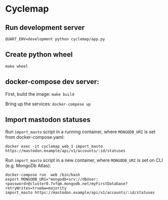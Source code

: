 # Cyclemap
## Run development server
`QUART_ENV=development python cyclemap/app.py`

## Create python wheel
`make wheel`

## docker-compose dev server:
First, build the image:
`make build`

Bring up the services:
`docker-compose up`

## Import mastodon statuses
Run `import_masto` script in a running container, where `MONGODB_URI` is set
from docker-compose.yaml:
```
docker exec -it cyclemap_web_1 import_masto https://mastodon.example/api/v1/accounts/:id/statuses
```

Run `import_masto` script in a new container, where `MONGODB_URI` is set on
CLI (e.g. MongoDb Atlas):
```
docker-compose run  web /bin/bash
export MONGODB_URI="mongodb+srv://dbUser:<password>@cluster0.7vfqm.mongodb.net/myFirstDatabase?retryWrites=true&w=majority
import_masto https://mastodon.example/api/v1/accounts/:id/statuses
```
